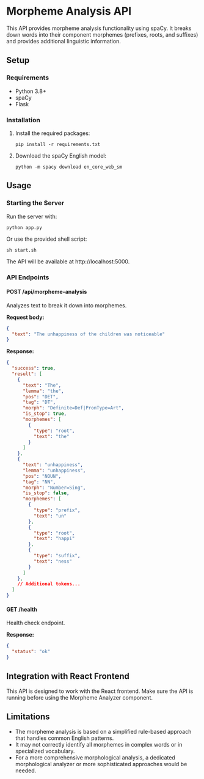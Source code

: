 # Morpheme Analysis API

This API provides morpheme analysis functionality using spaCy. It breaks down words into their component morphemes (prefixes, roots, and suffixes) and provides additional linguistic information.

## Setup

### Requirements
- Python 3.8+
- spaCy
- Flask

### Installation

1. Install the required packages:
   ```
   pip install -r requirements.txt
   ```

2. Download the spaCy English model:
   ```
   python -m spacy download en_core_web_sm
   ```

## Usage

### Starting the Server

Run the server with:
```
python app.py
```

Or use the provided shell script:
```
sh start.sh
```

The API will be available at http://localhost:5000.

### API Endpoints

#### POST /api/morpheme-analysis
Analyzes text to break it down into morphemes.

**Request body:**
```json
{
  "text": "The unhappiness of the children was noticeable"
}
```

**Response:**
```json
{
  "success": true,
  "result": [
    {
      "text": "The",
      "lemma": "the",
      "pos": "DET",
      "tag": "DT",
      "morph": "Definite=Def|PronType=Art",
      "is_stop": true,
      "morphemes": [
        {
          "type": "root",
          "text": "the"
        }
      ]
    },
    {
      "text": "unhappiness",
      "lemma": "unhappiness",
      "pos": "NOUN",
      "tag": "NN",
      "morph": "Number=Sing",
      "is_stop": false,
      "morphemes": [
        {
          "type": "prefix",
          "text": "un"
        },
        {
          "type": "root",
          "text": "happi"
        },
        {
          "type": "suffix",
          "text": "ness"
        }
      ]
    },
    // Additional tokens...
  ]
}
```

#### GET /health
Health check endpoint.

**Response:**
```json
{
  "status": "ok"
}
```

## Integration with React Frontend

This API is designed to work with the React frontend. Make sure the API is running before using the Morpheme Analyzer component.

## Limitations

- The morpheme analysis is based on a simplified rule-based approach that handles common English patterns.
- It may not correctly identify all morphemes in complex words or in specialized vocabulary.
- For a more comprehensive morphological analysis, a dedicated morphological analyzer or more sophisticated approaches would be needed. 